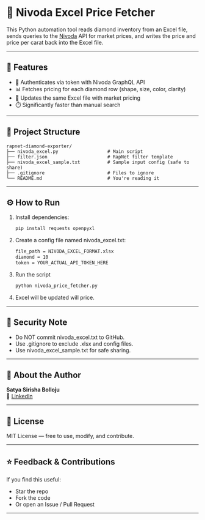 # 💎 Nivoda Excel Price Fetcher

This Python automation tool reads diamond inventory from an Excel file, sends queries to the [Nivoda](https://www.nivoda.net/) API for market prices, and writes the price and price per carat back into the Excel file.

---

## 🚀 Features

- 🔐 Authenticates via token with Nivoda GraphQL API
- 📊 Fetches pricing for each diamond row (shape, size, color, clarity)
- 📁 Updates the same Excel file with market pricing
- ⏱️ Significantly faster than manual search

---

## 📂 Project Structure

```
rapnet-diamond-exporter/
├── nivoda_excel.py                  # Main script
├── filter.json                      # RapNet filter template
├── nivoda_excel_sample.txt          # Sample input config (safe to share)
├── .gitignore                       # Files to ignore
└── README.md                        # You're reading it

```
---

## ⚙️ How to Run

1. Install dependencies:
   ```bash
   pip install requests openpyxl
   
2. Create a config file named nivoda_excel.txt:
    ```bash
    file_path = NIVODA_EXCEL_FORMAT.xlsx
    diamond = 10
    token = YOUR_ACTUAL_API_TOKEN_HERE
    ```
    
3. Run the script
    ```bash
    python nivoda_price_fetcher.py
    ```
    
4. Excel will be updated will price.

---

## 🔐 Security Note

- Do NOT commit nivoda_excel.txt to GitHub.
- Use .gitignore to exclude .xlsx and config files.
- Use nivoda_excel_sample.txt for safe sharing.
  
---

## 👤 About the Author

**Satya Sirisha Bolloju**   
🔗 [LinkedIn](www.linkedin.com/in/satya-sirisha-bolloju-031b33239)

---

## 📄 License

MIT License — free to use, modify, and contribute.

---

## ⭐ Feedback & Contributions

If you find this useful:
- Star the repo
- Fork the code
- Or open an Issue / Pull Request 

---
